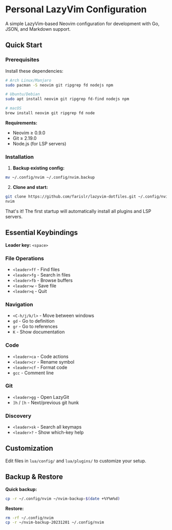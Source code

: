 # Personal LazyVim Configuration

A simple LazyVim-based Neovim configuration for development with Go, JSON, and Markdown support.

## Quick Start

### Prerequisites

Install these dependencies:

```bash
# Arch Linux/Manjaro
sudo pacman -S neovim git ripgrep fd nodejs npm

# Ubuntu/Debian  
sudo apt install neovim git ripgrep fd-find nodejs npm

# macOS
brew install neovim git ripgrep fd node
```

**Requirements:**
- Neovim ≥ 0.9.0
- Git ≥ 2.19.0
- Node.js (for LSP servers)

### Installation

1. **Backup existing config:**
```bash
mv ~/.config/nvim ~/.config/nvim.backup
```

2. **Clone and start:**
```bash
git clone https://github.com/farislr/lazyvim-dotfiles.git ~/.config/nvim
nvim
```

That's it! The first startup will automatically install all plugins and LSP servers.

## Essential Keybindings

**Leader key:** `<space>`

### File Operations
- `<leader>ff` - Find files
- `<leader>fg` - Search in files  
- `<leader>fb` - Browse buffers
- `<leader>w` - Save file
- `<leader>q` - Quit

### Navigation
- `<C-h/j/k/l>` - Move between windows
- `gd` - Go to definition
- `gr` - Go to references
- `K` - Show documentation

### Code
- `<leader>ca` - Code actions
- `<leader>cr` - Rename symbol
- `<leader>cf` - Format code
- `gcc` - Comment line

### Git
- `<leader>gg` - Open LazyGit
- `]h` / `[h` - Next/previous git hunk

### Discovery
- `<leader>sk` - Search all keymaps
- `<leader>?` - Show which-key help

## Customization

Edit files in `lua/config/` and `lua/plugins/` to customize your setup.

## Backup & Restore

**Quick backup:**
```bash
cp -r ~/.config/nvim ~/nvim-backup-$(date +%Y%m%d)
```

**Restore:**
```bash
rm -rf ~/.config/nvim
cp -r ~/nvim-backup-20231201 ~/.config/nvim
```